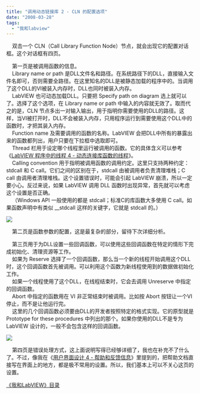 ```yaml
---
title: "调用动态链接库 2 - CLN 的配置选项"
date: "2008-03-28"
tags: 
  - "我和labview"
---
```


    双击一个 CLN（Call Library Function Node）节点，就会出现它的配置对话框。这个对话框有四页。

    第一页是被调用函数的信息。  
    Library name or path 是DLL文件名和路径。在系统路径下的DLL，直接输入文件名即可，否则需要全路径。在这里知名的DLL是被静态加载的程序中的。当调用了这个DLL的VI被装入内存时，DLL也同时被装入内存。  
    LabVIEW 也可动态加载DLL。只要把 Specify path on diagram 选上就可以了。选择了这个选项，在 Library name or path 中输入的内容就无效了。取而代之的是，CLN 节点多出一对输入输出，用于指明你需要使用的DLL的路径。这样，当VI被打开时，DLL不会被装入内存，只用程序运行到需要使用这个DLL中的函数时，才把其装入内存。  
    Function name 及需要调用的函数的名称。LabVIEW 会把DLL中所有的暴露出来的函数都列出，用户只要在下拉框中选取即可。  
    Thread 栏用于设定哪个线程里运行被调用的函数。它的具体含义可以参考《[LabVIEW 程序中的线程 4 - 动态连接库函数的线程](http://ruanqizhen.spaces.live.com/blog/cns!5852D4F797C53FB6!2047.entry)》。  
    Calling convention 用于指明被调用函数的调用约定。这里只支持两种约定：stdcall 和 C call。它们之间的区别在于，stdcall 由被调用者负责清理堆栈；C call 由调用者清理堆栈。这个设置错误时，可能会引起 LabVIEW 崩溃，所以一定要小心。反过来说，如果 LabVIEW 调用 DLL 函数时出现异常，首先就可以考虑这个设置是否正确。  
    （Windows API 一般使用的都是 stdcall；标准C的库函数大多使用 C call。如果函数声明中有类似 \_\_stdcall 这样的关键字，它就是 stdcall 的。）

![](http://q0aida.bay.livefilestore.com/y1pxGfiphRHa8jzDrLSPIV6WsKvjNW3JP1J1JxNRPE9uF2mzZGG3jq9GOZmzWr56uLhnYGcvN_V7MD4c5XcHfAfWOUB4sPwyMQJ?PARTNER=WRITER)

    第二页是函数参数的配置，这是最复杂的部分，留待下次详细分析。

    第三页用于为DLL设置一些回调函数，可以使用这些回调函数在特定的情形下完成初始化、清理资源等工作。  
    如果为 Reserve 选择了一个回调函数，那么当一个新的线程开始调用这个DLL时，这个回调函数首先被调用。可以利用这个函数为新线程使用到的数据做初始化工作。  
    如果一个线程使用了这个DLL，在线程结束时，它会去调用 Unreserve 中指定的回调函数。  
    Abort 中指定的函数用在 VI 非正常结束时被调用。比如按 Abort 按钮让一个VI停止，而不是让他运行完。  
    这里的几个回调函数必须要由DLL的开发者按照特定的格式实现。它的原型就是 Prototype for these procedures 中列出的那个。如果你使用的DLL不是专为 LabVIEW 设计的，一般不会包含这样的回调函数。

![](http://q0aida.bay.livefilestore.com/y1pxGfiphRHa8gAw6mEKAPZbdtoOq2PgrOJV0RTis2tADqC2uFmX0oAkRBi6el2FmOuujNvLifo35DfsyQWXG38wW3QhWjXyatF?PARTNER=WRITER)

    第四页是错误处理方式，这上面说明写得已经够详细了，我也在补充不了什么了。不过，像我在《[用户界面设计 4 - 帮助和反馈信息](http://ruanqizhen.spaces.live.com/blog/cns!5852D4F797C53FB6!2872.entry)》里提到的，把帮助文档直接写在界面上的地方，都是极不常用的设置。所以，我们基本上可以不关心这页的设置。

[《我和LabVIEW》目录](http://ruanqizhen.spaces.live.com/blog/cns!5852D4F797C53FB6!1073.entry)
